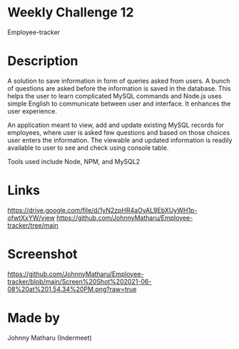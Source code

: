 # Weekly Challenge 12
Employee-tracker

# Description
A solution to save information in form of queries asked from users. A bunch of questions are asked before the information is saved in the database. This helps the user to learn complicated MySQL commands and Node.js uses simple English to communicate between user and interface. It enhances the user experience. 

An application meant to view, add and update existing MySQL records for employees, where user is asked few questions and based on those choices user enters the information. The viewable and updated information is readily available to user to see and check using console table.

Tools used include Node, NPM, and MySQL2

# Links 
https://drive.google.com/file/d/1yN2zpHR4aOyAL9EbXUyWH1p-ofwtXxYW/view
https://github.com/JohnnyMatharu/Employee-tracker/tree/main

# Screenshot
https://github.com/JohnnyMatharu/Employee-tracker/blob/main/Screen%20Shot%202021-06-08%20at%201.54.34%20PM.png?raw=true

# Made by
Johnny Matharu (Indermeet)
